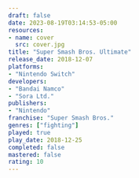 ```yaml
---
draft: false
date: 2023-08-19T03:14:53-05:00
resources:
- name: cover
  src: cover.jpg
title: "Super Smash Bros. Ultimate"
release_date: 2018-12-07
platforms:
- "Nintendo Switch"
developers: 
- "Bandai Namco"
- "Sora Ltd."
publishers:
- "Nintendo"
franchise: "Super Smash Bros."
genres: ["fighting"]
played: true
play_date: 2018-12-25
completed: false
mastered: false
rating: 10
---
```


